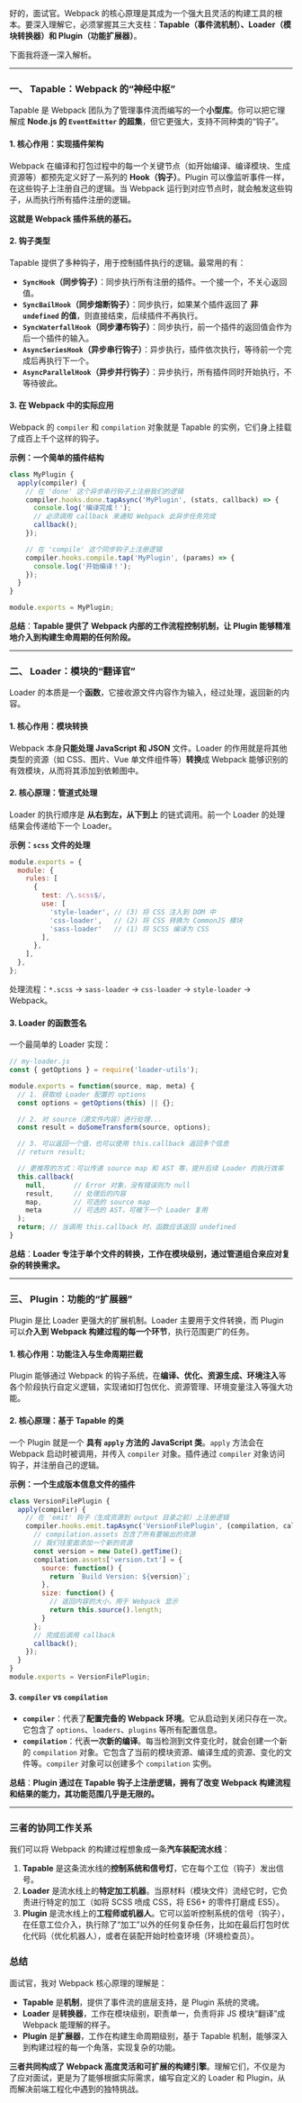 好的，面试官。Webpack 的核心原理是其成为一个强大且灵活的构建工具的根本。要深入理解它，必须掌握其三大支柱：**Tapable（事件流机制）、Loader（模块转换器）和 Plugin（功能扩展器）**。

下面我将逐一深入解析。

---

### 一、 Tapable：Webpack 的“神经中枢”

Tapable 是 Webpack 团队为了管理事件流而编写的一个**小型库**。你可以把它理解成 **Node.js 的 `EventEmitter` 的超集**，但它更强大，支持不同种类的“钩子”。

#### 1. 核心作用：实现插件架构

Webpack 在编译和打包过程中的每一个关键节点（如开始编译、编译模块、生成资源等）都预先定义好了一系列的 **Hook（钩子）**。Plugin 可以像监听事件一样，在这些钩子上注册自己的逻辑。当 Webpack 运行到对应节点时，就会触发这些钩子，从而执行所有插件注册的逻辑。

**这就是 Webpack 插件系统的基石。**

#### 2. 钩子类型

Tapable 提供了多种钩子，用于控制插件执行的逻辑。最常用的有：

*   **`SyncHook`（同步钩子）**：同步执行所有注册的插件。一个接一个，不关心返回值。
*   **`SyncBailHook`（同步熔断钩子）**：同步执行，如果某个插件返回了 **非 `undefined` 的值**，则直接结束，后续插件不再执行。
*   **`SyncWaterfallHook`（同步瀑布钩子）**：同步执行，前一个插件的返回值会作为后一个插件的输入。
*   **`AsyncSeriesHook`（异步串行钩子）**：异步执行，插件依次执行，等待前一个完成后再执行下一个。
*   **`AsyncParallelHook`（异步并行钩子）**：异步执行，所有插件同时开始执行，不等待彼此。

#### 3. 在 Webpack 中的实际应用

Webpack 的 `compiler` 和 `compilation` 对象就是 Tapable 的实例，它们身上挂载了成百上千个这样的钩子。

**示例：一个简单的插件结构**
```javascript
class MyPlugin {
  apply(compiler) {
    // 在 'done' 这个异步串行钩子上注册我们的逻辑
    compiler.hooks.done.tapAsync('MyPlugin', (stats, callback) => {
      console.log('编译完成！');
      // 必须调用 callback 来通知 Webpack 此异步任务完成
      callback();
    });

    // 在 'compile' 这个同步钩子上注册逻辑
    compiler.hooks.compile.tap('MyPlugin', (params) => {
      console.log('开始编译！');
    });
  }
}

module.exports = MyPlugin;
```

**总结**：**Tapable 提供了 Webpack 内部的工作流程控制机制，让 Plugin 能够精准地介入到构建生命周期的任何阶段。**

---

### 二、 Loader：模块的“翻译官”

Loader 的本质是一个**函数**，它接收源文件内容作为输入，经过处理，返回新的内容。

#### 1. 核心作用：模块转换

Webpack 本身**只能处理 JavaScript 和 JSON** 文件。Loader 的作用就是将其他类型的资源（如 CSS、图片、Vue 单文件组件等）**转换**成 Webpack 能够识别的有效模块，从而将其添加到依赖图中。

#### 2. 核心原理：管道式处理

Loader 的执行顺序是 **从右到左，从下到上** 的链式调用。前一个 Loader 的处理结果会传递给下一个 Loader。

**示例：`scss` 文件的处理**
```javascript
module.exports = {
  module: {
    rules: [
      {
        test: /\.scss$/,
        use: [
          'style-loader', // (3) 将 CSS 注入到 DOM 中
          'css-loader',   // (2) 将 CSS 转换为 CommonJS 模块
          'sass-loader'   // (1) 将 SCSS 编译为 CSS
        ],
      },
    ],
  },
};
```
处理流程：`*.scss` -> `sass-loader` -> `css-loader` -> `style-loader` -> Webpack。

#### 3. Loader 的函数签名

一个最简单的 Loader 实现：
```javascript
// my-loader.js
const { getOptions } = require('loader-utils');

module.exports = function(source, map, meta) {
  // 1. 获取给 Loader 配置的 options
  const options = getOptions(this) || {};

  // 2. 对 source（源文件内容）进行处理...
  const result = doSomeTransform(source, options);

  // 3. 可以返回一个值，也可以使用 this.callback 返回多个信息
  // return result;

  // 更推荐的方式：可以传递 source map 和 AST 等，提升后续 Loader 的执行效率
  this.callback(
    null,       // Error 对象，没有错误则为 null
    result,     // 处理后的内容
    map,        // 可选的 source map
    meta        // 可选的 AST，可被下一个 Loader 复用
  );
  return; // 当调用 this.callback 时，函数应该返回 undefined
}
```

**总结**：**Loader 专注于单个文件的转换，工作在模块级别，通过管道组合来应对复杂的转换需求。**

---

### 三、 Plugin：功能的“扩展器”

Plugin 是比 Loader 更强大的扩展机制。Loader 主要用于文件转换，而 Plugin 可以**介入到 Webpack 构建过程的每一个环节**，执行范围更广的任务。

#### 1. 核心作用：功能注入与生命周期拦截

Plugin 能够通过 Webpack 的钩子系统，在**编译、优化、资源生成、环境注入**等各个阶段执行自定义逻辑，实现诸如打包优化、资源管理、环境变量注入等强大功能。

#### 2. 核心原理：基于 Tapable 的类

一个 Plugin 就是一个 **具有 `apply` 方法的 JavaScript 类**。`apply` 方法会在 Webpack 启动时被调用，并传入 `compiler` 对象。插件通过 `compiler` 对象访问钩子，并注册自己的逻辑。

**示例：一个生成版本信息文件的插件**
```javascript
class VersionFilePlugin {
  apply(compiler) {
    // 在 'emit' 钩子（生成资源到 output 目录之前）上注册逻辑
    compiler.hooks.emit.tapAsync('VersionFilePlugin', (compilation, callback) => {
      // compilation.assets 包含了所有要输出的资源
      // 我们往里面添加一个新的资源
      const version = new Date().getTime();
      compilation.assets['version.txt'] = {
        source: function() {
          return `Build Version: ${version}`;
        },
        size: function() {
          // 返回内容的大小，用于 Webpack 显示
          return this.source().length;
        }
      };
      // 完成后调用 callback
      callback();
    });
  }
}
module.exports = VersionFilePlugin;
```

#### 3. `compiler` vs `compilation`

*   **`compiler`**：代表了**配置完备的 Webpack 环境**。它从启动到关闭只存在一次。它包含了 `options`、`loaders`、`plugins` 等所有配置信息。
*   **`compilation`**：代表**一次新的编译**。每当检测到文件变化时，就会创建一个新的 `compilation` 对象。它包含了当前的模块资源、编译生成的资源、变化的文件等。`compiler` 对象可以创建多个 `compilation` 实例。

**总结**：**Plugin 通过在 Tapable 钩子上注册逻辑，拥有了改变 Webpack 构建流程和结果的能力，其功能范围几乎是无限的。**

---

### 三者的协同工作关系

我们可以将 Webpack 的构建过程想象成一条**汽车装配流水线**：

1.  **Tapable** 是这条流水线的**控制系统和信号灯**，它在每个工位（钩子）发出信号。
2.  **Loader** 是流水线上的**特定加工机器**。当原材料（模块文件）流经它时，它负责进行特定的加工（如将 SCSS 喷成 CSS，将 ES6+ 的零件打磨成 ES5）。
3.  **Plugin** 是流水线上的**工程师或机器人**。它可以监听控制系统的信号（钩子），在任意工位介入，执行除了“加工”以外的任何复杂任务，比如在最后打包时优化代码（优化机器人），或者在装配开始时检查环境（环境检查员）。

### 总结

面试官，我对 Webpack 核心原理的理解是：

*   **Tapable** 是**机制**，提供了事件流的底层支持，是 Plugin 系统的灵魂。
*   **Loader** 是**转换器**，工作在模块级别，职责单一，负责将非 JS 模块“翻译”成 Webpack 能理解的样子。
*   **Plugin** 是**扩展器**，工作在构建生命周期级别，基于 Tapable 机制，能够深入到构建过程的每一个角落，实现复杂的功能。

**三者共同构成了 Webpack 高度灵活和可扩展的构建引擎**。理解它们，不仅是为了应对面试，更是为了能够根据实际需求，编写自定义的 Loader 和 Plugin，从而解决前端工程化中遇到的独特挑战。